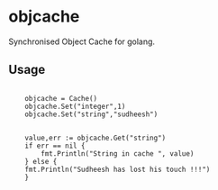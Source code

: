 # objcache


Synchronised Object Cache for golang.


## Usage
```

	objcache = Cache()
	objcache.Set("integer",1)
	objcache.Set("string","sudheesh")

	
	value,err := objcache.Get("string")
	if err == nil {
		fmt.Println("String in cache ", value)
	} else {
	fmt.Println("Sudheesh has lost his touch !!!")
	}
  
```
